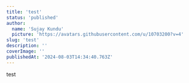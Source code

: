 ```yaml
---
title: 'test'
status: 'published'
author:
  name: 'Sujay Kundu'
  picture: 'https://avatars.githubusercontent.com/u/10703200?v=4'
slug: 'test'
description: ''
coverImage: ''
publishedAt: '2024-08-03T14:34:40.763Z'
---
```


test